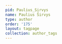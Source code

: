 ```yaml
---
pid: Paulius_Sirvys
name: Paulius Širvys
type: author
order: '175'
layout: tagpage
collection: author_tags
---
```


